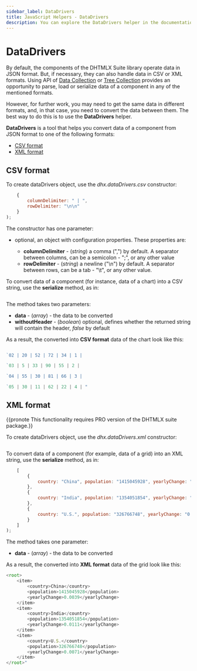 ```yaml
---
sidebar_label: DataDrivers
title: JavaScript Helpers - DataDrivers 
description: You can explore the DataDrivers helper in the documentation of the DHTMLX JavaScript UI library. Browse developer guides and API reference, try out code examples and live demos, and download a free 30-day evaluation version of DHTMLX Suite.
---
```


# DataDrivers

By default, the components of the DHTMLX Suite library operate data in JSON format. But, if necessary, they can also handle data in CSV or XML formats. Using API of [Data Collection](data_collection.md) or [Tree Collection](tree_collection.md) provides an opportunity to parse, load or serialize data of a component in any of the mentioned formats. 

However, for further work, you may need to get the same data in different formats, and, in that case, you need to convert the data between them. The best way to do this is to use the **DataDrivers** helper.

**DataDrivers** is a tool that helps you convert data of a component from JSON format to one of the following formats:

  - [CSV format](#csv-format)
  - [XML format](#xml-format)

## CSV format

To create dataDrivers object, use the *dhx.dataDrivers.csv* constructor:

```javascript
    {
        columnDelimiter: " | ",
        rowDelimiter: "\n\n"
    }
);
```

The constructor has one parameter:

- optional, an object with configuration properties. These properties are:
   
    - **columnDelimiter** - (*string*) a comma (",") by default. A separator between columns, can be a semicolon - ";", or any other value
    - **rowDelimiter** - (*string*) a newline ("\n") by default. A separator between rows, can be a tab - "\t", or any other value.

To convert data of a component (for instance, data of a chart) into a CSV string, use the **serialize** method, as in:

```javascript
```

The method takes two parameters:

- **data** - (*array*) - the data to be converted
- **withoutHeader** - (*boolean*) optional, defines whether the returned string will contain the header, *false* by default

As a result, the converted into **CSV format** data of the chart look like this: 

```javascript

`02 | 20 | 52 | 72 | 34 | 1 |

`03 | 5 | 33 | 90 | 55 | 2 | 

`04 | 55 | 30 | 81 | 66 | 3 | 

`05 | 30 | 11 | 62 | 22 | 4 | "
```

## XML format

{{pronote This functionality requires PRO version of the DHTMLX suite package.}}

To create dataDrivers object, use the *dhx.dataDrivers.xml* constructor:

```javascript
```

To convert data of a component (for example, data of a grid) into an XML string, use the **serialize** method, as in:

```javascript
    [
        {
            country: "China", population: "1415045928", yearlyChange: "0.0039"
        },
        {
            country: "India", population: "1354051854", yearlyChange: "0.0111"
        },
        {
            country: "U.S.", population: "326766748", yearlyChange: "0.0071"
        }
    ]
);
```

The method takes one parameter:

- **data** - (*array*) - the data to be converted

As a result, the converted into **XML format** data of the grid look like this: 

```javascript
<root>
    <item>
        <country>China</country>
        <population>1415045928</population>
        <yearlyChange>0.0039</yearlyChange>
    </item>
    <item>
        <country>India</country>
        <population>1354051854</population>
        <yearlyChange>0.0111</yearlyChange>
    </item>
    <item>
        <country>U.S.</country>
        <population>326766748</population>
        <yearlyChange>0.0071</yearlyChange>
    </item>
</root>"
```
